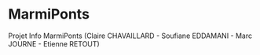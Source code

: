 # MarmiPonts
Projet Info MarmiPonts (Claire CHAVAILLARD - Soufiane EDDAMANI - Marc JOURNE - Etienne RETOUT)

